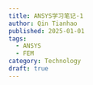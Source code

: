 ```yaml
---
title: ANSYS学习笔记-1
author: Qin Tianhao
published: 2025-01-01
tags:
  - ANSYS
  - FEM
category: Technology
draft: true
---
```

